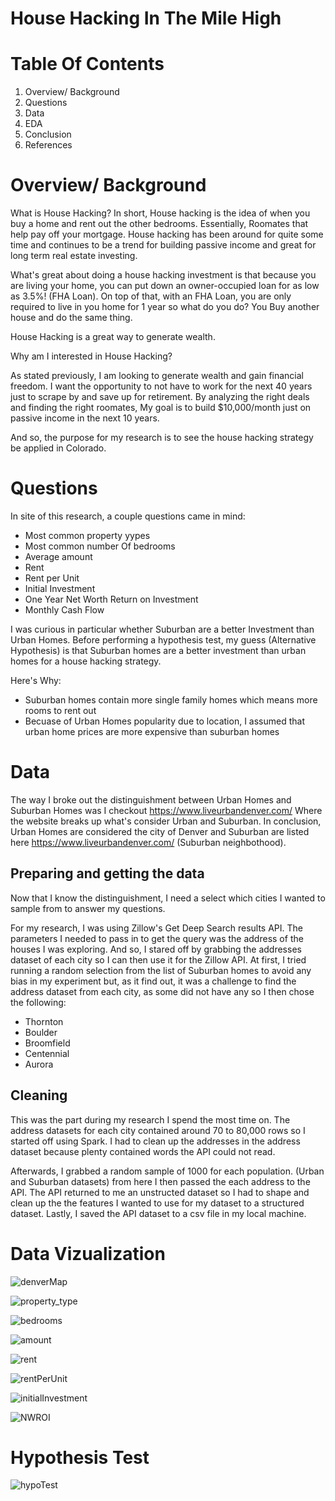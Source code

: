 # House Hacking In The Mile High


# Table Of Contents
1. Overview/ Background
2. Questions
3. Data
4. EDA
5. Conclusion
6. References



# Overview/ Background
What is House Hacking? In short, House hacking is the idea of when you buy a home and
rent out the other bedrooms. Essentially, Roomates that help pay off your mortgage.
House hacking has been around for quite some time and continues to be a trend for
building passive income and great for long term real estate investing.

What's great about doing a house hacking investment is that because you are living
your home, you can put down an owner-occupied loan for as low as 3.5%! (FHA Loan).
On top of that, with an FHA Loan, you are only required to live in you home for 1 year
so what do you do? You Buy another house and do the same thing.

House Hacking is a great way to generate wealth.

Why am I interested in House Hacking?

As stated previously, I am looking to generate wealth and gain financial freedom.
I want the opportunity to not have to work for the next 40 years just to scrape 
by and save up for retirement. By analyzing the right deals and finding the
right roomates, My goal is to build $10,000/month just on passive income in
the next 10 years.

And so, the purpose for my research is to see the house hacking strategy be applied in
Colorado.

# Questions
In site of this research, a couple questions came in mind:


* Most common property yypes
* Most common number Of bedrooms
* Average amount
* Rent 
* Rent per Unit
* Initial Investment
* One Year Net Worth Return on Investment
* Monthly Cash Flow

I was curious in particular whether Suburban are a better Investment than Urban Homes.
Before performing a hypothesis test, my guess (Alternative Hypothesis) is that Suburban
homes are a better investment than urban homes for a house hacking strategy.

Here's Why:

* Suburban homes contain more single family homes which means more rooms to rent out
* Becuase of Urban Homes popularity due to location, I assumed that urban home prices
are more expensive than suburban homes

# Data
The way I broke out the distinguishment between Urban Homes and Suburban Homes was I checkout 
https://www.liveurbandenver.com/ Where the website breaks up what's consider
Urban and Suburban. In conclusion, Urban Homes are considered the city of Denver and
Suburban are listed here https://www.liveurbandenver.com/ (Suburban neighbothood).

## Preparing and getting the data
Now that I know the distinguishment, I need a select which cities I wanted to sample from
to answer my questions. 

For my research, I was using Zillow's Get Deep Search results API. The parameters I
needed to pass in to get the query was the address of the houses I was exploring. And
so, I stared off by grabbing the addresses dataset of each city so I can then use it
for the Zillow API. At first, I tried running a random selection from the list of
Suburban homes to avoid any bias in my experiment but, as it find out, it was a
challenge to find the address dataset from each city, as some did not have any so I
then chose the following:

* Thornton
* Boulder
* Broomfield
* Centennial
* Aurora



## Cleaning
This was the part during my research I spend the most time on.
The address datasets for each city contained around 70 to 80,000 rows so I started off
using Spark. I had to clean up the addresses in the address dataset because plenty
contained words the API could not read.

Afterwards, I grabbed a random sample of 1000 for each population.
(Urban and Suburban datasets) from here I then passed the each address to the API.
The API returned to me an unstructed dataset so I had to shape and clean up the
the features I wanted to use for my dataset to a structured dataset. Lastly,
I saved the API dataset to a csv file in my local machine.

# Data Vizualization

![denverMap](https://github.com/isaacramiez00/Urban-vs-Suburban/blob/develop/img/denver_map.png)


![property_type](https://github.com/isaacramiez00/Urban-vs-Suburban/blob/develop/img/usecode_urban_suburban.png)

![bedrooms](https://github.com/isaacramiez00/Urban-vs-Suburban/blob/develop/img/bedrooms_urban_suburban.png)

![amount](https://github.com/isaacramiez00/Urban-vs-Suburban/blob/develop/img/amount_hist_urban_suburb.png)

![rent](https://github.com/isaacramiez00/Urban-vs-Suburban/blob/develop/img/rent_hist_urban_suburb.png)

![rentPerUnit](https://github.com/isaacramiez00/Urban-vs-Suburban/blob/develop/img/rentPerUnit_hist_urban_suburb.png)

![initialInvestment](https://github.com/isaacramiez00/Urban-vs-Suburban/blob/develop/img/initialInvestment_hist_urban_suburb.png)

![NWROI](https://github.com/isaacramiez00/Urban-vs-Suburban/blob/develop/img/monthlyCashFlow_hist_urban_suburb.png)

# Hypothesis Test

![hypoTest](https://github.com/isaacramiez00/Urban-vs-Suburban/blob/develop/img/ztest_urban_suburban_cdf.png)

